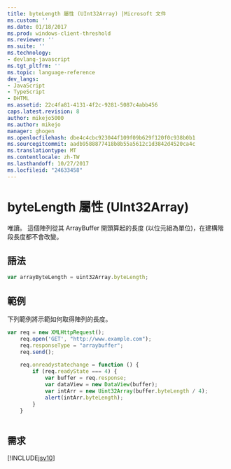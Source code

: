 ```yaml
---
title: byteLength 屬性 (UInt32Array) |Microsoft 文件
ms.custom: ''
ms.date: 01/18/2017
ms.prod: windows-client-threshold
ms.reviewer: ''
ms.suite: ''
ms.technology:
- devlang-javascript
ms.tgt_pltfrm: ''
ms.topic: language-reference
dev_langs:
- JavaScript
- TypeScript
- DHTML
ms.assetid: 22c4fa81-4131-4f2c-9281-5087c4abb456
caps.latest.revision: 8
author: mikejo5000
ms.author: mikejo
manager: ghogen
ms.openlocfilehash: dbe4c4cbc923044f109f09b629f120f0c938b0b1
ms.sourcegitcommit: aadb9588877418b8b55a5612c1d3842d4520ca4c
ms.translationtype: MT
ms.contentlocale: zh-TW
ms.lasthandoff: 10/27/2017
ms.locfileid: "24633458"
---
```

# <a name="bytelength-property-uint32array"></a>byteLength 屬性 (UInt32Array)
唯讀。 這個陣列從其 ArrayBuffer 開頭算起的長度 (以位元組為單位)，在建構階段長度都不會改變。  
  
## <a name="syntax"></a>語法  
  
```JavaScript  
var arrayByteLength = uint32Array.byteLength;  
```  
  
## <a name="example"></a>範例  
 下列範例將示範如何取得陣列的長度。  
  
```JavaScript  
var req = new XMLHttpRequest();  
    req.open('GET', "http://www.example.com");  
    req.responseType = "arraybuffer";  
    req.send();  
  
    req.onreadystatechange = function () {  
        if (req.readyState === 4) {  
            var buffer = req.response;  
            var dataView = new DataView(buffer);  
            var intArr = new Uint32Array(buffer.byteLength / 4);  
            alert(intArr.byteLength);  
        }  
    }  
  
```  
  
## <a name="requirements"></a>需求  
 [!INCLUDE[jsv10](../../javascript/reference/includes/jsv10-md.md)]